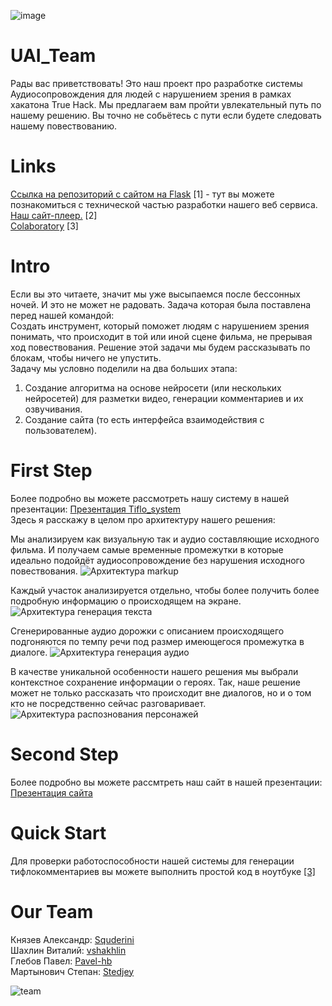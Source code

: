 ![image](https://user-images.githubusercontent.com/78702396/228333319-acc64c22-4400-48a4-b2d0-799bf1328ade.png)

# UAI_Team
Рады вас приветствовать! Это наш проект про разработке системы Аудиосопровождения для людей с нарушением зрения в рамках хакатона True Hack. Мы предлагаем вам пройти увлекательный путь по нашему решению. Вы точно не собьётесь с пути если будете следовать нашему повествованию.


# Links
<a href="https://github.com/Aleshka5/video_hosting_website">Ссылка на репозиторий с сайтом на Flask</a> [1] - тут вы можете познакомиться с технической частью разработки нашего веб сервиса.<br>
<a href="http://91.185.84.94:5000">Наш сайт-плеер.</a> [2]<br>
<a href="https://colab.research.google.com/drive/12g97sgxS4suIZHFURT2iG9hGSduUnvzW#scrollTo=WozCs7AZuEUW">Colaboratory</a> [3]


# Intro
Если вы это читаете, значит мы уже высыпаемся после бессонных ночей. И это не может не радовать. Задача которая была поставлена перед нашей командой:<br>
Создать инструмент, который поможет людям с нарушением зрения понимать, что происходит в той или иной сцене фильма, не прерывая ход повествования. 
Решение этой задачи мы будем рассказывать по блокам, чтобы ничего не упустить.<br>
Задачу мы условно поделили на два больших этапа: 
  1. Создание алгоритма на основе нейросети (или нескольких нейросетей) для разметки видео, генерации комментариев и их озвучивания.<br>
  2. Создание сайта (то есть интерфейса взаимодействия с пользователем).<br>

# First Step
Более подробно вы можете рассмотреть нашу систему в нашей презентации: <a href="https://docs.google.com/presentation/d/1NDOTi7RWrr821zwFZXV0hywr4nAt6Wk7/edit?usp=sharing&ouid=101188216251655793371&rtpof=true&sd=true">Презентация Tiflo_system</a><br>
Здесь я расскажу в целом про архитектуру нашего решения:

Мы анализируем как визуальную так и аудио составляющие исходного фильма. И получаем самые временные промежутки в которые идеально подойдёт аудиосопровождение без нарушения исходного повествования.
![Архитектура markup](https://user-images.githubusercontent.com/78702396/228350523-9644b8ea-a2b6-461f-b131-0fbe6324e7c7.jpg)

Каждый участок анализируется отдельно, чтобы более получить более подробную информацию о происходящем на экране.
![Архитектура генерация текста](https://user-images.githubusercontent.com/78702396/228355518-dc0a5f65-224c-4172-a7b0-72e1965b2649.jpg)

Сгенерированные аудио дорожки с описанием происходящего подгоняются по темпу речи под размер имеющегося промежутка в диалоге.
![Архитектура генерация аудио](https://user-images.githubusercontent.com/78702396/228359374-f7e58ecc-e9d5-492b-9e02-28b50e5f7ee7.jpg)

В качестве уникальной особенности нашего решения мы выбрали контекстное сохранение информации о героях. Так, наше решение может не только рассказать что происходит вне диалогов, но и о том кто не посредственно сейчас разговаривает.
![Архитектура распознования персонажей](https://user-images.githubusercontent.com/100163713/229601924-5d52cc29-4c03-4121-8ff8-8636180fbefb.jpg)


# Second Step
Более подробно вы можете рассмтреть наш сайт в нашей презентации: <a href="">Презентация сайта</a><br>

# Quick Start
Для проверки работоспособности нашей системы для генерации тифлокомментариев вы можете выполнить простой код в ноутбуке <a href="https://colab.research.google.com/drive/12g97sgxS4suIZHFURT2iG9hGSduUnvzW#scrollTo=WozCs7AZuEUW">[3]</a>


# Our Team
Князев Александр: <a href="https://github.com/Squderini">Squderini</a><br>
Шахлин Виталий: <a href="https://github.com/vshakhlin">vshakhlin</a><br>
Глебов Павел: <a href="https://github.com/Pavel-hb">Pavel-hb</a><br>
Мартынович Степан: <a href="https://github.com/Stedjey">Stedjey</a><br>

![team](https://user-images.githubusercontent.com/100163713/229600856-9db9442d-517c-4431-bbe0-ebba5a2ea1eb.png)
